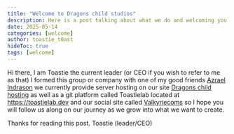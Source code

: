 ```yaml
---
title: "Welcome to Dragons child studios"
description: Here is a post talking about what we do and welcoming you to our site.
date: 2025-05-14
categories: [welcome]
author: toastie_t0ast
hideToc: true
tags: [welcome]
---
```


Hi there, I am Toastie the current leader (or CEO if you wish to refer to me as that) I formed this group or company with one of my good friends [Azrael Indrason](https://www.twitch.tv/azrael_indrason) we currently provide server hosting on our site [Dragons child hosting](https://dragonschildhosting.net) as well as a git platform called Toastielab located at https://toastielab.dev and our social site called [Valkyriecoms](https://valkyriecoms.com) so I hope you will follow us along on our journey as we grow into what we want to create.

Thanks for reading this post.
Toastie (leader/CEO)
